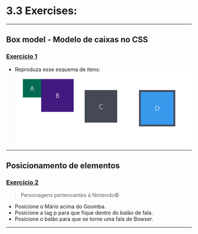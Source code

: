 # 3.3 Exercises:

---

## Box model - Modelo de caixas no CSS

### [Exercício 1](./exercise_1/index.html)

-   Reproduza esse esquema de itens:
    ![CSS-Box-Model-Example](./exercises_1/css-box-model-example.webp)

---

## Posicionamento de elementos

### [Exercício 2](./exercises_2/index.html)

> Personagens pertencentes à Nintendo©

-   Posicione o Mário acima do Goomba.
-   Posicione a tag p para que fique dentro do balão de fala.
-   Posicione o balão para que se torne uma fala de Bowser.

---
